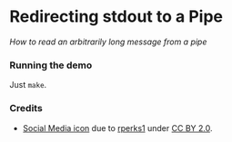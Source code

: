 # Redirecting stdout to a Pipe
*How to read an arbitrarily long message from a pipe*

### Running the demo
Just `make`. 

### Credits
* [Social Media icon](https://commons.wikimedia.org/wiki/File:Rivendell_Roadeo_Fork_01.jpg) due to [rperks1](https://www.flickr.com/photos/rperks1/) under [CC BY 2.0](https://creativecommons.org/licenses/by/2.0/deed.en).
